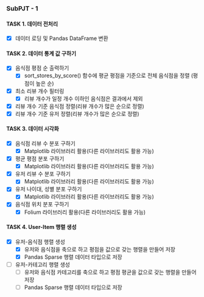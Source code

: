 ### SubPJT - 1

#### TASK 1. 데이터 전처리

- [x] 데이터 로딩 및 Pandas DataFrame 변환

#### TASK 2. 데이터 통계 값 구하기

- [x] 음식점 평점 순 출력하기
  - [x] sort_stores_by_score() 함수에 평균 평점을 기준으로 전체 음식점을 정렬 (평점이 높은 순)
- [x] 최소 리뷰 개수 필터링
  - [x] 리뷰 개수가 일정 개수 이하인 음식점은 결과에서 제외
- [x] 리뷰 개수 기준 음식점 정렬(리뷰 개수가 많은 순으로 정렬)
- [x] 리뷰 개수 기준 유저 정렬(리뷰 개수가 많은 순으로 정렬)

#### TASK 3. 데이터 시각화

- [x] 음식점 리뷰 수 분포 구하기
  - [x] Matplotlib 라이브러리 활용(다른 라이브러리도 활용 가능)
- [x] 평균 평점 분포 구하기
  - [x] Matplotlib 라이브러리 활용(다른 라이브러리도 활용 가능)
- [x] 유저 리뷰 수 분포 구하기
  - [x] Matplotlib 라이브러리 활용(다른 라이브러리도 활용 가능)
- [x] 유저 나이대, 성별 분포 구하기
  - [x] Matplotlib 라이브러리 활용(다른 라이브러리도 활용 가능)
- [x] 음식점 위치 분포 구하기
  - [x] Folium 라이브러리 활용(다른 라이브러리도 활용 가능)

#### TASK 4. User-Item 행렬 생성

- [x] 유저-음식점 행렬 생성
  - [x] 유저와 음식점을 축으로 하고 평점을 값으로 갖는 행렬을 만들어 저장
  - [x] Pandas Sparse 행렬 데이터 타입으로 저장
- [ ] 유저-카테고리 행렬 생성
  - [ ] 유저와 음식점 카테고리를 축으로 하고 평점 평균을 값으로 갖는 행렬을 만들어 저장
  - [ ] Pandas Sparse 행렬 데이터 타입으로 저장
